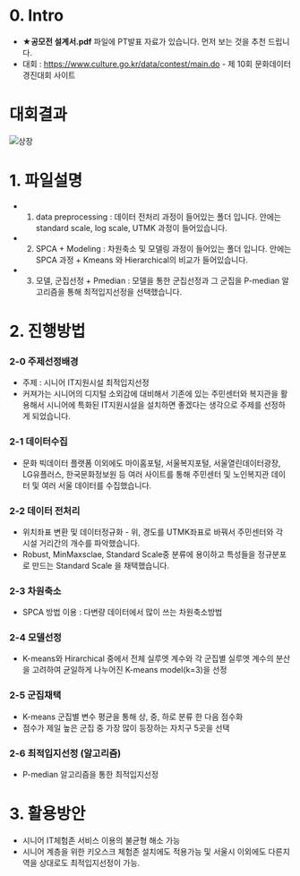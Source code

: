 # 0. Intro
* **★공모전 설계서.pdf** 파일에 PT발표 자료가 있습니다. 먼저 보는 것을 추천 드립니다.
* 대회 : https://www.culture.go.kr/data/contest/main.do - 제 10회 문화데이터 경진대회 사이트

# 대회결과 
![상장](https://user-images.githubusercontent.com/118336676/203074296-4717c8ad-04a9-4296-b8b3-4d748e2685f1.jpeg)


# 1. 파일설명
* 1. data preprocessing : 데이터 전처리 과정이 들어있는 폴더 입니다. 안에는 standard scale, log scale, UTMK 과정이 들어있습니다.
* 2. SPCA + Modeling : 차원축소 및 모델링 과정이 들어있는 폴더 입니다. 안에는 SPCA 과정 + Kmeans 와 Hierarchical의 비교가 들어있습니다.
* 3. 모델, 군집선정 + Pmedian : 모델을 통한 군집선정과 그 군집을 P-median 알고리즘을 통해 최적입지선정을 선택했습니다.

# 2. 진행방법

### 2-0 주제선정배경
* 주제 : 시니어 IT지원시설 최적입지선정
* 커져가는 시니어의 디지털 소외감에 대비해서 기존에 있는 주민센터와 복지관을 활용해서 시니어에 특화된 IT지원시설을 설치하면 좋겠다는 생각으로 주제를 선정하게 되었습니다.


### 2-1 데이터수집
* 문화 빅데이터 플랫폼 이외에도 마이홈포털, 서울복지포털, 서울열린데이터광장, LG유플러스, 한국문화정보원 등 여러 사이트를 통해 주민센터 및 노인복지관 데이터 및 여러 서울 데이터를 수집했습니다.

### 2-2 데이터 전처리
* 위치좌표 변환 및 데이터정규화 - 위, 경도를 UTMK좌표로 바꿔서 주민센터와 각 시설 거리간의 개수를 파악했습니다.
* Robust, MinMaxsclae, Standard Scale중 분류에 용이하고 특성들을 정규분포로 만드는 Standard Scale 을 채택했습니다.

### 2-3 차원축소
* SPCA 방법 이용 : 다변량 데이터에서 많이 쓰는 차원축소방법

### 2-4 모델선정
* K-means와 Hirarchical 중에서 전체 실루엣 계수와 각 군집별 실루엣 계수의 분산을 고려하여 균일하게 나누어진 K-means model(k=3)을 선정

### 2-5 군집채택
* K-means 군집별 변수 평균을 통해 상, 중, 하로 분류 한 다음 점수화
* 점수가 제일 높은 군집 중 가장 많이 등장하는 자치구 5곳을 선택

### 2-6 최적입지선정 (알고리즘)
* P-median 알고리즘을 통한 최적입지선정

# 3. 활용방안
* 시니어 IT체험존 서비스 이용의 불균형 해소 가능
* 시니어 계층을 위한 키오스크 체험존 설치에도 적용가능 및 서울시 이외에도 다른지역을 상대로도 최적입지선정이 가능.
